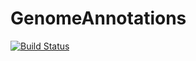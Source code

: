 # GenomeAnnotations

[![Build Status](https://travis-ci.org/njgit/GenomeAnnotations.jl.svg?branch=master)](https://travis-ci.org/njgit/GenomeAnnotations.jl)
